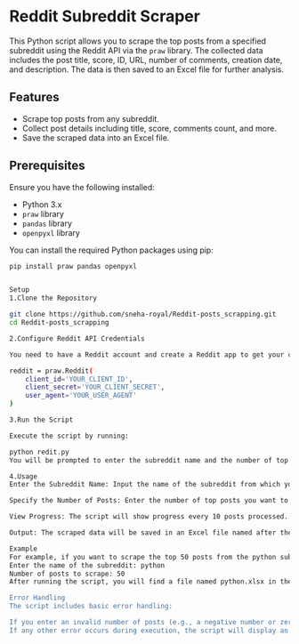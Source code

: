 # Reddit Subreddit Scraper

This Python script allows you to scrape the top posts from a specified subreddit using the Reddit API via the `praw` library. The collected data includes the post title, score, ID, URL, number of comments, creation date, and description. The data is then saved to an Excel file for further analysis.

## Features

- Scrape top posts from any subreddit.
- Collect post details including title, score, comments count, and more.
- Save the scraped data into an Excel file.

## Prerequisites

Ensure you have the following installed:

- Python 3.x
- `praw` library
- `pandas` library
- `openpyxl` library

You can install the required Python packages using pip:

```bash
pip install praw pandas openpyxl


Setup
1.Clone the Repository

git clone https://github.com/sneha-royal/Reddit-posts_scrapping.git
cd Reddit-posts_scrapping

2.Configure Reddit API Credentials

You need to have a Reddit account and create a Reddit app to get your client_id, client_secret, and user_agent. Set these in the script as follows:

reddit = praw.Reddit(
    client_id='YOUR_CLIENT_ID',
    client_secret='YOUR_CLIENT_SECRET',
    user_agent='YOUR_USER_AGENT'
)

3.Run the Script

Execute the script by running:

python redit.py
You will be prompted to enter the subreddit name and the number of top posts you wish to scrape.

4.Usage
Enter the Subreddit Name: Input the name of the subreddit from which you want to scrape posts (e.g., python, technology).

Specify the Number of Posts: Enter the number of top posts you want to scrape. Ensure the number is greater than zero.

View Progress: The script will show progress every 10 posts processed.

Output: The scraped data will be saved in an Excel file named after the subreddit (e.g., python.xlsx).

Example
For example, if you want to scrape the top 50 posts from the python subreddit, you would input:
Enter the name of the subreddit: python
Number of posts to scrape: 50
After running the script, you will find a file named python.xlsx in the script's directory containing the scraped data.

Error Handling
The script includes basic error handling:

If you enter an invalid number of posts (e.g., a negative number or zero), the script will raise a ValueError.
If any other error occurs during execution, the script will display an error message.
